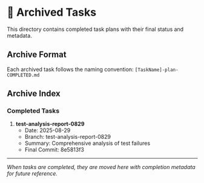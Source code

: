 # 📁 Archived Tasks

This directory contains completed task plans with their final status and metadata.

## Archive Format

Each archived task follows the naming convention:
`[TaskName]-plan-COMPLETED.md`

## Archive Index

### Completed Tasks

1. **test-analysis-report-0829**
   - Date: 2025-08-29
   - Branch: test-analysis-report-0829
   - Summary: Comprehensive analysis of test failures
   - Final Commit: 8e5813f3

---

*When tasks are completed, they are moved here with completion metadata for future reference.*